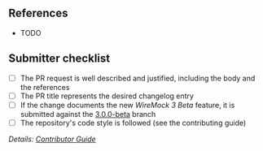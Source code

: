 <!-- Please describe your pull request here. -->

## References

- TODO

<!-- References to relevant GitHub issues and pull requests, esp. upstream and downstream changes -->

## Submitter checklist

- [ ] The PR request is well described and justified, including the body and the references
- [ ] The PR title represents the desired changelog entry
- [ ] If the change documents the new _WireMock 3 Beta_ feature, it is submitted against the [3.0.0-beta](https://github.com/wiremock/wiremock.org/tree/3.0.0-beta) branch
- [ ] The repository's code style is followed (see the contributing guide)

_Details: [Contributor Guide](https://github.com/wiremock/wiremock.org/blob/main/CONTRIBUTING.md)_
